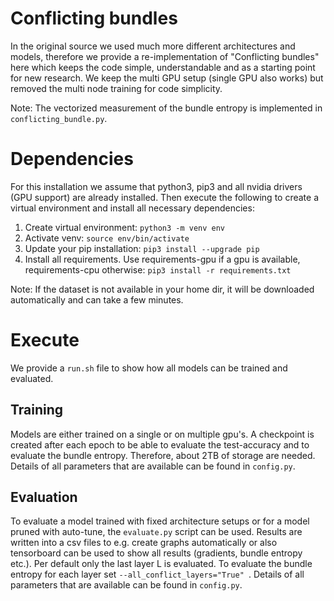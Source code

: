 # Conflicting bundles
In the original source we used much more different architectures and models, 
therefore we provide a re-implementation of "Conflicting bundles" 
here which keeps the code simple, understandable and as a starting point 
for new research. We keep the multi GPU setup (single GPU also works) but 
removed the multi node training for code simplicity.

Note: The vectorized measurement of the bundle entropy is implemented 
in ```conflicting_bundle.py```.


# Dependencies
For this installation we assume that python3, pip3 and all nvidia drivers
(GPU support) are already installed. Then execute the following
to create a virtual environment and install all necessary dependencies:

1. Create virtual environment: ```python3 -m venv env```
2. Activate venv: ```source env/bin/activate```
3. Update your pip installation: ```pip3 install --upgrade pip```
4. Install all requirements. Use requirements-gpu if a gpu is available, requirements-cpu otherwise: ```pip3 install -r requirements.txt```

Note: If the dataset is not available in your home dir, it will be downloaded 
automatically and can take a few minutes.


# Execute 
We provide a ```run.sh``` file to show how all models can be trained and evaluated.

## Training
Models are either trained on a single or on multiple gpu's. 
A checkpoint is created after each epoch to be able to evaluate the test-accuracy 
and to evaluate the bundle entropy. Therefore, 
about 2TB of storage are needed. Details of all parameters that are available 
can be found in ```config.py```.


## Evaluation
To evaluate a model trained with fixed architecture setups or for a model 
pruned with auto-tune, the ```evaluate.py``` script can be used. Results are 
written into a csv files to e.g. create graphs automatically or also 
tensorboard can be used to show all results (gradients, bundle entropy etc.).
Per default only the last layer L is evaluated. To evaluate the bundle 
entropy for each layer set ```--all_conflict_layers="True" ```.
Details of all parameters that are available can be found in ```config.py```.